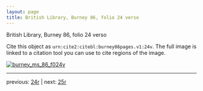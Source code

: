 ```yaml
---
layout: page
title: British Library, Burney 86, folio 24 verso
---
```


British Library, Burney 86, folio 24 verso

Cite this object as `urn:cite2:citebl:burney86pages.v1:24v`.  The full image is linked to a citation tool you can use to cite regions of the image.

[![burney_ms_86_f024v](http://www.homermultitext.org/iipsrv?IIIF=/project/homer/pyramidal/deepzoom/citebl/burney86imgs/v1/burney_ms_86_f024v.tif/full/800,/0/default.jpg)](http://www.homermultitext.org/ict2/?urn=urn:cite2:citebl:burney86imgs.v1:burney_ms_86_f024v) 

---

previous:  [24r](../24r/) | next: [25r](../25r/)